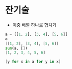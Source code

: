 # 잔기술

* 이중 배열 하나로 합치기

```python
a = [[1, 2], [3, 4], [5, 6]]
a
[[1, 2], [3, 4], [5, 6]]
sum(a, [])
[1, 2, 3, 4, 5, 6]
```

```python
[y for x in a for y in x]
```

